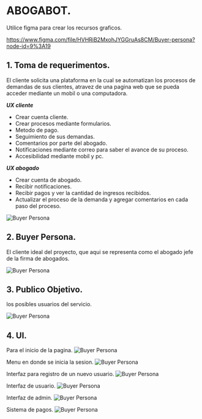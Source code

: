 # ABOGABOT.

Utilice figma para crear los recursos graficos.

https://www.figma.com/file/HVHRiB2MxohJYGGruAs8CM/Buyer-persona?node-id=9%3A19

## **1. Toma de requerimentos.**
El cliente solicita una plataforma en la cual se automatizan los procesos de demandas de sus clientes, atravez de una pagina web que se pueda acceder mediante un mobil o una computadora.

***UX cliente***
- Crear cuenta cliente.
- Crear procesos mediante formularios.
- Metodo de pago.
- Seguimiento de sus demandas.
- Comentarios por parte del abogado.
- Notificaciones mediante correo para saber el avance de su proceso.
- Accesibilidad mediante mobil y pc.

***UX abogado***
- Crear cuenta de abogado.
- Recibir notificaciones.
- Recibir pagos y ver la cantidad de ingresos recibidos.
- Actualizar el proceso de la demanda y agregar comentarios en cada paso del proceso.


![Buyer Persona](./Imagenes/Diagrama_de_flujo.PNG)
## **2. Buyer Persona.**
El cliente ideal del proyecto, que aqui se representa como el abogado jefe de la firma de abogados.

![Buyer Persona](./Imagenes/Buyer_Persona.PNG)

## **3. Publico Objetivo.**

los posibles usuarios del servicio.

![Buyer Persona](./Imagenes/publico_objetivo.PNG)

## **4. UI.**
Para el inicio de la pagina.
![Buyer Persona](./Imagenes/ui_inicio.PNG)

Menu en donde se inicia la sesion.
![Buyer Persona](./Imagenes/ui_iniciarsesion.PNG)

Interfaz para registro de un nuevo usuario.
![Buyer Persona](./Imagenes/ui_registrarse.PNG)

Interfaz de usuario.
![Buyer Persona](./Imagenes/ui_usuario.PNG)

Interfaz de admin.
![Buyer Persona](./Imagenes/ui_admin.PNG)

Sistema de pagos.
![Buyer Persona](./Imagenes/ui_pagos.PNG)
